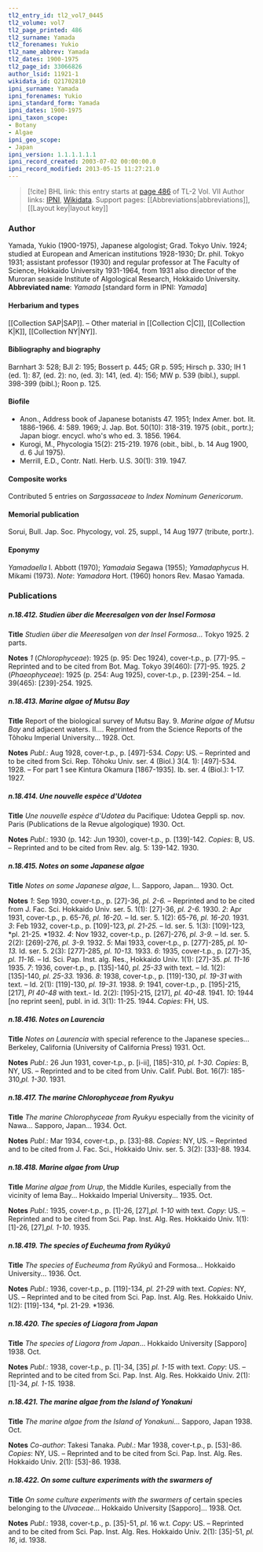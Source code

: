 ```yaml
---
tl2_entry_id: tl2_vol7_0445
tl2_volume: vol7
tl2_page_printed: 486
tl2_surname: Yamada
tl2_forenames: Yukio
tl2_name_abbrev: Yamada
tl2_dates: 1900-1975
tl2_page_id: 33066826
author_lsid: 11921-1
wikidata_id: Q21702810
ipni_surname: Yamada
ipni_forenames: Yukio
ipni_standard_form: Yamada
ipni_dates: 1900-1975
ipni_taxon_scope: 
- Botany
- Algae
ipni_geo_scope: 
- Japan
ipni_version: 1.1.1.1.1.1
ipni_record_created: 2003-07-02 00:00:00.0
ipni_record_modified: 2013-05-15 11:27:21.0
---
```


> [!cite] BHL link: this entry starts at [page 486](https://www.biodiversitylibrary.org/page/33066826) of TL-2 Vol. VII
> Author links: [IPNI](https://www.ipni.org/a/11921-1), [Wikidata](https://www.wikidata.org/wiki/Q21702810). Support pages: [[Abbreviations|abbreviations]], [[Layout key|layout key]]

### Author

Yamada, Yukio (1900-1975), Japanese algologist; Grad. Tokyo Univ. 1924; studied at European and American institutions 1928-1930; Dr. phil. Tokyo 1931; assistant professor (1930) and regular professor at The Faculty of Science, Hokkaido University 1931-1964, from 1931 also director of the Muroran seaside Institute of Algological Research, Hokkaido University. 
**Abbreviated name**: *Yamada* \[standard form in IPNI: *Yamada*\]

#### Herbarium and types

[[Collection SAP|SAP]]. – Other material in [[Collection C|C]], [[Collection K|K]], [[Collection NY|NY]].

#### Bibliography and biography

Barnhart 3: 528; BJI 2: 195; Bossert p. 445; GR p. 595; Hirsch p. 330; IH 1 (ed. 1): 87, (ed. 2): no, (ed. 3): 141, (ed. 4): 156; MW p. 539 (bibl.), suppl. 398-399 (bibl.); Roon p. 125.

#### Biofile

- Anon., Address book of Japanese botanists 47. 1951; Index Amer. bot. lit. 1886-1966. 4: 589. 1969; J. Jap. Bot. 50(10): 318-319. 1975 (obit., portr.); Japan biogr. encycl. who's who ed. 3. 1856. 1964.
- Kurogi, M., Phycologia 15(2): 215-219. 1976 (obit., bibl., b. 14 Aug 1900, d. 6 Jul 1975).
- Merrill, E.D., Contr. Natl. Herb. U.S. 30(1): 319. 1947.

#### Composite works

Contributed 5 entries on *Sargassaceae* to *Index Nominum Genericorum*.

#### Memorial publication

Sorui, Bull. Jap. Soc. Phycology, vol. 25, suppl., 14 Aug 1977 (tribute, portr.).

#### Eponymy

*Yamadaella* I. Abbott (1970); *Yamadaia* Segawa (1955); *Yamadaphycus* H. Mikami (1973). *Note*: *Yamadora* Hort. (1960) honors Rev. Masao Yamada.

### Publications

##### n.18.412. Studien über die Meeresalgen von der Insel Formosa

**Title**
*Studien über die Meeresalgen von der Insel Formosa*... Tokyo 1925. 2 parts.

**Notes**
*1* (*Chlorophyceae*): 1925 (p. 95: Dec 1924), cover-t.p., p. \[77\]-95. – Reprinted and to be cited from Bot. Mag. Tokyo 39(460): \[77\]-95. 1925.
*2* (*Phaeophyceae*): 1925 (p. 254: Aug 1925), cover-t.p., p. \[239\]-254. – Id. 39(465): \[239\]-254. 1925.

##### n.18.413. Marine algae of Mutsu Bay

**Title**
Report of the biological survey of Mutsu Bay. 9. *Marine algae of Mutsu Bay* and adjacent waters. II.... Reprinted from the Science Reports of the Tôhoku Imperial University... 1928. Oct.

**Notes**
*Publ*.: Aug 1928, cover-t.p., p. \[497\]-534. *Copy*: US. – Reprinted and to be cited from Sci. Rep. Tôhoku Univ. ser. 4 (Biol.) 3(4. 1): \[497\]-534. 1928. – For part 1 see Kintura Okamura \[1867-1935\]. Ib. ser. 4 (Biol.): 1-17. 1927.

##### n.18.414. Une nouvelle espèce d'Udotea

**Title**
*Une nouvelle espèce d'Udotea* du Pacifique: Udotea Geppli sp. nov. Paris (Publications de la Revue algologique) 1930. Oct.

**Notes**
*Publ*.: 1930 (p. 142: Jun 1930), cover-t.p., p. \[139\]-142. *Copies*: B, US. – Reprinted and to be cited from Rev. alg. 5: 139-142. 1930.

##### n.18.415. Notes on some Japanese algae

**Title**
*Notes on some Japanese algae*, I... Sapporo, Japan... 1930. Oct.

**Notes**
*1*: Sep 1930, cover-t.p., p. \[27\]-36, *pl. 2-6.* – Reprinted and to be cited from J. Fac. Sci. Hokkaido Univ. ser. 5. 1(1): \[27\]-36, *pl. 2-6.* 1930.
*2*: Apr 1931, cover-t.p., p. 65-76, *pl. 16-20.* – Id. ser. 5. 1(2): 65-76, *pl. 16-20.* 1931.
*3*: Feb 1932, cover-t.p., p. \[109\]-123, *pl. 21-25.* – Id. ser. 5. 1(3): \[109\]-123, *pl. 21-25. *1932.
*4*: Nov 1932, cover-t.p., p. \[267\]-276, *pl. 3-9.* – Id. ser. 5. 2(2): \[269\]-276, *pl. 3-9.* 1932.
*5*: Mai 1933, cover-t.p., p. \[277\]-285, *pl. 10-13.* Id. ser. 5. 2(3): \[277\]-285, *pl. 10-13.* 1933.
*6*: 1935, cover-t.p., p. \[27\]-35, *pl. 11-16.* – Id. Sci. Pap. Inst. alg. Res., Hokkaido Univ. 1(1): \[27\]-35. *pl. 11-16* 1935.
*7*: 1936, cover-t.p., p. \[135\]-140, *pl. 25-33* with text. – Id. 1(2): \[135\]-140, *pl. 25-33.* 1936.
*8*: 1938, cover-t.p., p. \[119\]-130, *pl. 19-31* with text. – Id. 2(1): \[119\]-130, *pl. 19-31.* 1938.
*9*: 1941, cover-t.p., p. \[195\]-215, \[217\], *Pl 40-48* with text.- Id. 2(2): \[195\]-215, \[217\], *pl. 40-48.* 1941.
*10*: 1944 \[no reprint seen\], publ. in id. 3(1): 11-25. 1944.
*Copies*: FH, US.

##### n.18.416. Notes on Laurencia

**Title**
*Notes on Laurencia* with special reference to the Japanese species... Berkeley, California (University of California Press) 1931. Oct.

**Notes**
*Publ*.: 26 Jun 1931, cover-t.p., p. \[i-ii\], \[185\]-310, *pl. 1-30. Copies*: B, NY, US. – Reprinted and to be cited from Univ. Calif. Publ. Bot. 16(7): 185-310,*pl. 1-30*. 1931.

##### n.18.417. The marine Chlorophyceae from Ryukyu

**Title**
*The marine Chlorophyceae from Ryukyu* especially from the vicinity of Nawa... Sapporo, Japan... 1934. Oct.

**Notes**
*Publ*.: Mar 1934, cover-t.p., p. \[33\]-88. *Copies*: NY, US. – Reprinted and to be cited from J. Fac. Sci., Hokkaido Univ. ser. 5. 3(2): \[33\]-88. 1934.

##### n.18.418. Marine algae from Urup

**Title**
*Marine algae from Urup*, the Middle Kuriles, especially from the vicinity of Iema Bay... Hokkaido Imperial University... 1935. Oct.

**Notes**
*Publ*.: 1935, cover-t.p., p. \[1\]-26, \[27\],*pl. 1-10* with text. *Copy*: US. – Reprinted and to be cited from Sci. Pap. Inst. Alg. Res. Hokkaido Univ. 1(1): \[1\]-26, \[27\],*pl. 1-10*. 1935.

##### n.18.419. The species of Eucheuma from Ryûkyû

**Title**
*The species of Eucheuma from Ryûkyû* and Formosa... Hokkaido University... 1936. Oct.

**Notes**
*Publ*.: 1936, cover-t.p., p. \[119\]-134, *pl. 21-29* with text. *Copies*: NY, US. – Reprinted and to be cited from Sci. Pap. Inst. Alg. Res. Hokkaido Univ. 1(2): \[119\]-134, *pl. 21-29. *1936.

##### n.18.420. The species of Liagora from Japan

**Title**
*The species of Liagora from Japan*... Hokkaido University \[Sapporo\] 1938. Oct.

**Notes**
*Publ*.: 1938, cover-t.p., p. \[1\]-34, \[35\] *pl. 1-15* with text. *Copy*: US. – Reprinted and to be cited from Sci. Pap. Inst. Alg. Res. Hokkaido Univ. 2(1): \[1\]-34, *pl. 1-15.* 1938.

##### n.18.421. The marine algae from the Island of Yonakuni

**Title**
*The marine algae from the Island of Yonakuni*... Sapporo, Japan 1938. Oct.

**Notes**
*Co-author*: Takesi Tanaka.
*Publ*.: Mar 1938, cover-t.p., p. \[53\]-86. *Copies*: NY, US. – Reprinted and to be cited from Sci. Pap. Inst. Alg. Res. Hokkaido Univ. 2(1): \[53\]-86. 1938.

##### n.18.422. On some culture experiments with the swarmers of

**Title**
*On some culture experiments with the swarmers of* certain species belonging to the *Ulvaceae*... Hokkaido University \[Sapporo\]... 1938. Oct.

**Notes**
*Publ*.: 1938, cover-t.p., p. \[35\]-51, *pl*. 16 w.t. *Copy*: US. – Reprinted and to be cited from Sci. Pap. Inst. Alg. Res. Hokkaido Univ. 2(1): \[35\]-51, *pl. 16*, id. 1938.

